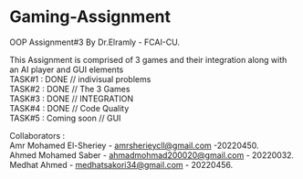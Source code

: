 # Gaming-Assignment  
OOP Assignment#3 By Dr.Elramly - FCAI-CU.  

This Assignment is comprised of 3 games and their integration along with an AI player and GUI elements             
TASK#1 : DONE            // indivisual problems      
TASK#2 : DONE            // The 3 Games       
TASK#3 : DONE            // INTEGRATION   
TASK#4 : DONE            // Code Quality        
TASK#5 : Coming soon     // GUI        

Collaborators :   
Amr Mohamed El-Sheriey - amrsherieycll@gmail.com -20220450.      
Ahmed Mohamed Saber - ahmadmohmad200020@gmail.com - 20220032.      
Medhat Ahmed - medhatsakori34@gmail.com - 20220456.      
